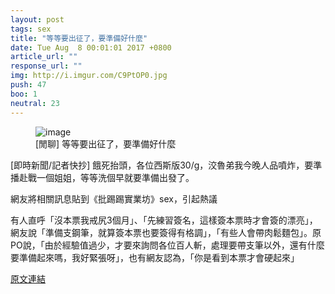 ```yaml
---
layout: post
tags: sex
title: "等等要出征了，要準備好什麼"
date: Tue Aug  8 00:01:01 2017 +0800
article_url: ""
response_url: ""
img: http://i.imgur.com/C9PtOP0.jpg
push: 47
boo: 1
neutral: 23
---
```


<figure>
<img src="http://i.imgur.com/C9PtOP0.jpg" alt="image">
<figcaption>
[閒聊] 等等要出征了，要準備好什麼
</figcaption>
</figure>



[即時新聞/記者快抄] 餓死抬頭，各位西斯版30/g，洨魯弟我今晚人品噴炸，要準播赴戰一個姐姐，等等洗個早就要準備出發了。

網友將相關訊息貼到《批踢踢實業坊》sex，引起熱議

有人直呼「沒本票我戒尻3個月」、「先練習簽名，這樣簽本票時才會簽的漂亮」，網友說「準備支鋼筆，就算簽本票也要簽得有格調」，「有些人會帶肉鬆麵包」。原PO說，「由於經驗值過少，才要來詢問各位百人斬，處理要帶支筆以外，還有什麼要準備起來嗎，我好緊張呀」，也有網友認為，「你是看到本票才會硬起來」

<a href = "https://www.ptt.cc/bbs/sex/M.1502121664.A.6F5.html">原文連結</a>

